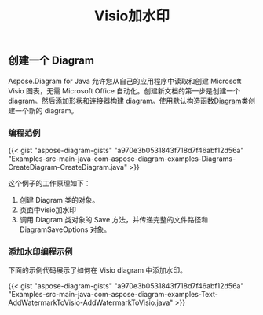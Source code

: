 ﻿---
title: Visio加水印
type: docs
weight: 10
url: /zh/java/add-watermark-to-visio/
keywords: watermark, visi
description: 如何使用 Java Diagram API 为 visio 添加水印。
---
## **创建一个 Diagram**
 Aspose.Diagram for Java 允许您从自己的应用程序中读取和创建 Microsoft Visio 图表，无需 Microsoft Office 自动化。创建新文档的第一步是创建一个 diagram。然后[添加形状和连接器](https://docs.aspose.com/diagram/java/add-retrieve-copy-and-read-visio-shape-data/)构建 diagram。使用默认构造函数[Diagram](http://www.aspose.com/api/java/diagram/com.aspose.diagram/diagram)类创建一个新的 diagram。
### **编程范例**
{{< gist "aspose-diagram-gists" "a970e3b0531843f718d7f46abf12d56a" "Examples-src-main-java-com-aspose-diagram-examples-Diagrams-CreateDiagram-CreateDiagram.java" >}}

这个例子的工作原理如下：

1. 创建 Diagram 类的对象。
1. 页面中visio加水印
1. 调用 Diagram 类对象的 Save 方法，并传递完整的文件路径和 DiagramSaveOptions 对象。
### **添加水印编程示例**
下面的示例代码展示了如何在 Visio diagram 中添加水印。

{{< gist "aspose-diagram-gists" "a970e3b0531843f718d7f46abf12d56a" "Examples-src-main-java-com-aspose-diagram-examples-Text-AddWatermarkToVisio-AddWatermarkToVisio.java" >}}
